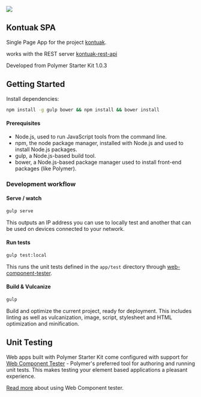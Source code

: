 ![](https://cloud.githubusercontent.com/assets/110953/7877439/6a69d03e-0590-11e5-9fac-c614246606de.png)
## Kontuak SPA

Single Page App for the project [kontuak](https://github.com/AitorGuerrero/kontuak).

works with the REST server [kontuak-rest-api](https://github.com/AitorGuerrero/kontuak-rest-api)

Developed from Polymer Starter Kit 1.0.3

## Getting Started

Install dependencies:
```sh
npm install -g gulp bower && npm install && bower install
```

#### Prerequisites

- Node.js, used to run JavaScript tools from the command line.
- npm, the node package manager, installed with Node.js and used to install Node.js packages.
- gulp, a Node.js-based build tool.
- bower, a Node.js-based package manager used to install front-end packages (like Polymer).

### Development workflow

#### Serve / watch

```sh
gulp serve
```

This outputs an IP address you can use to locally test and another that can be used on devices connected to your network.

#### Run tests

```sh
gulp test:local
```

This runs the unit tests defined in the `app/test` directory through [web-component-tester](https://github.com/Polymer/web-component-tester).

#### Build & Vulcanize

```sh
gulp
```

Build and optimize the current project, ready for deployment. This includes linting as well as vulcanization, image, script, stylesheet and HTML optimization and minification.

## Unit Testing

Web apps built with Polymer Starter Kit come configured with support for [Web Component Tester](https://github.com/Polymer/web-component-tester) - Polymer's preferred tool for authoring and running unit tests. This makes testing your element based applications a pleasant experience.

[Read more](https://github.com/Polymer/web-component-tester#html-suites) about using Web Component tester.
